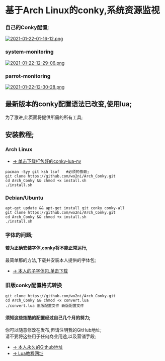 # 基于Arch Linux的conky,系统资源监视

### 自己的Conky配置;
[![2021-01-22-01-16-12.png](https://i.postimg.cc/qMWnYDQ9/2021-01-22-01-16-12.png)](https://postimg.cc/HV4V82q2)

### system-monitoring
[![2021-01-22-12-29-06.png](https://i.postimg.cc/wBLk0Ypf/2021-01-22-12-29-06.png)](https://postimg.cc/Ty2m3Shg)

### parrot-monitoring
[![2021-01-22-12-30-28.png](https://i.postimg.cc/QtS1yXnb/2021-01-22-12-30-28.png)](https://postimg.cc/k662VdC6)

## 最新版本的conky配置语法已改变,使用lua;  
为了激进,此页面将提供所需的所有工具;

## 安装教程;
### Arch Linux  
- [→ 单击下载打包好的conky-lua-nv](https://github.com/wo2ni/Arch_Conky/releases/download/V0.1/conky-lua-nv-1.11.6-2-x86_64.pkg.tar.zst)
```
pacman -Syy git ksh lsof   #必须的依赖;
git clone https://github.com/wo2ni/Arch_Conky.git
cd Arch_Conky && chmod +x install.sh 
./install.sh
```

### Debian/Ubuntu
```
apt-get update && apt-get install git conky conky-all
git clone https://github.com/wo2ni/Arch_Conky.git
cd Arch_Conky && chmod +x install.sh 
./install.sh
```

### 字体的问题;
#### 若为正确安装字体,conky将不能正常运行,  
最简单那的方法,下载并安装本人提供的字体包;
- [→ 本人的子字体包,单击下载](https://github.com/wo2ni/Arch_Conky/releases/download/V0.1/fonts.tar.bz2)

### 旧版conky配置格式转换
```
git clone https://github.com/wo2ni/Arch_Conky.git
cd Arch_Conky && chmod +x convert.lua 
./convert.lua 旧版配置文件 新版配置文件
```

#### 须知这些炫酷的配置经过自己几个月的努力;  
你可以随意修改在发布,但请注明我的GitHub地址;  
请不要将这些用于任何商业用途,以及营销手段;


- [→ 本人永久的Github地址](https://github.com/wo2ni)
- [→ Lua教程网址](http://www.runoob.com/lua/)

